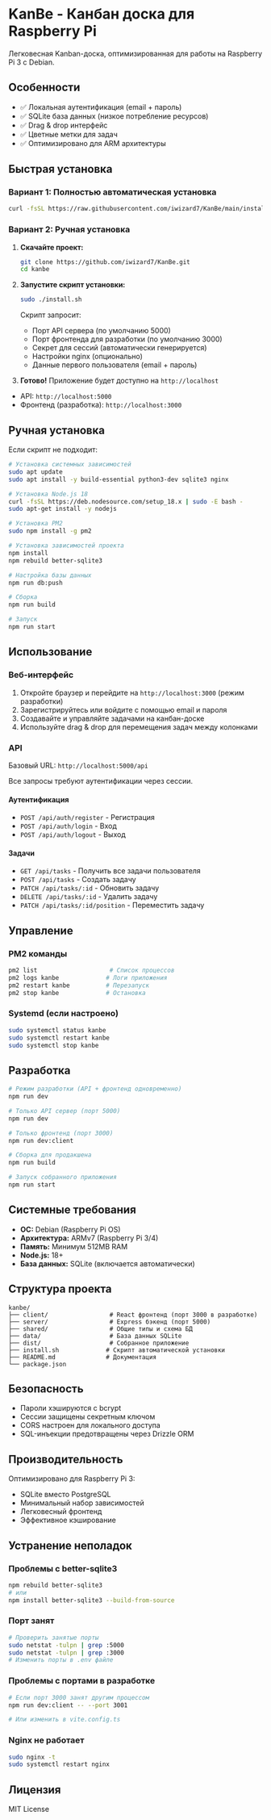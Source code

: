 # KanBe - Канбан доска для Raspberry Pi

Легковесная Kanban-доска, оптимизированная для работы на Raspberry Pi 3 с Debian.

## Особенности

- ✅ Локальная аутентификация (email + пароль)
- ✅ SQLite база данных (низкое потребление ресурсов)
- ✅ Drag & drop интерфейс
- ✅ Цветные метки для задач
- ✅ Оптимизировано для ARM архитектуры

## Быстрая установка

### Вариант 1: Полностью автоматическая установка
```bash
curl -fsSL https://raw.githubusercontent.com/iwizard7/KanBe/main/install-online.sh | sudo bash
```

### Вариант 2: Ручная установка
1. **Скачайте проект:**
   ```bash
   git clone https://github.com/iwizard7/KanBe.git
   cd kanbe
   ```

2. **Запустите скрипт установки:**
   ```bash
   sudo ./install.sh
   ```

   Скрипт запросит:
   - Порт API сервера (по умолчанию 5000)
   - Порт фронтенда для разработки (по умолчанию 3000)
   - Секрет для сессий (автоматически генерируется)
   - Настройки nginx (опционально)
   - Данные первого пользователя (email + пароль)

3. **Готово!** Приложение будет доступно на `http://localhost`
  - API: `http://localhost:5000`
  - Фронтенд (разработка): `http://localhost:3000`

## Ручная установка

Если скрипт не подходит:

```bash
# Установка системных зависимостей
sudo apt update
sudo apt install -y build-essential python3-dev sqlite3 nginx

# Установка Node.js 18
curl -fsSL https://deb.nodesource.com/setup_18.x | sudo -E bash -
sudo apt-get install -y nodejs

# Установка PM2
sudo npm install -g pm2

# Установка зависимостей проекта
npm install
npm rebuild better-sqlite3

# Настройка базы данных
npm run db:push

# Сборка
npm run build

# Запуск
npm run start
```

## Использование

### Веб-интерфейс

1. Откройте браузер и перейдите на `http://localhost:3000` (режим разработки)
2. Зарегистрируйтесь или войдите с помощью email и пароля
3. Создавайте и управляйте задачами на канбан-доске
4. Используйте drag & drop для перемещения задач между колонками

### API

Базовый URL: `http://localhost:5000/api`

Все запросы требуют аутентификации через сессии.

#### Аутентификация
- `POST /api/auth/register` - Регистрация
- `POST /api/auth/login` - Вход
- `POST /api/auth/logout` - Выход

#### Задачи
- `GET /api/tasks` - Получить все задачи пользователя
- `POST /api/tasks` - Создать задачу
- `PATCH /api/tasks/:id` - Обновить задачу
- `DELETE /api/tasks/:id` - Удалить задачу
- `PATCH /api/tasks/:id/position` - Переместить задачу

## Управление

### PM2 команды
```bash
pm2 list                    # Список процессов
pm2 logs kanbe             # Логи приложения
pm2 restart kanbe          # Перезапуск
pm2 stop kanbe             # Остановка
```

### Systemd (если настроено)
```bash
sudo systemctl status kanbe
sudo systemctl restart kanbe
sudo systemctl stop kanbe
```

## Разработка

```bash
# Режим разработки (API + фронтенд одновременно)
npm run dev

# Только API сервер (порт 5000)
npm run dev

# Только фронтенд (порт 3000)
npm run dev:client

# Сборка для продакшена
npm run build

# Запуск собранного приложения
npm run start
```

## Системные требования

- **ОС:** Debian (Raspberry Pi OS)
- **Архитектура:** ARMv7 (Raspberry Pi 3/4)
- **Память:** Минимум 512MB RAM
- **Node.js:** 18+
- **База данных:** SQLite (включается автоматически)

## Структура проекта

```
kanbe/
├── client/                 # React фронтенд (порт 3000 в разработке)
├── server/                 # Express бэкенд (порт 5000)
├── shared/                 # Общие типы и схема БД
├── data/                   # База данных SQLite
├── dist/                   # Собранное приложение
├── install.sh             # Скрипт автоматической установки
├── README.md              # Документация
└── package.json
```

## Безопасность

- Пароли хэшируются с bcrypt
- Сессии защищены секретным ключом
- CORS настроен для локального доступа
- SQL-инъекции предотвращены через Drizzle ORM

## Производительность

Оптимизировано для Raspberry Pi 3:
- SQLite вместо PostgreSQL
- Минимальный набор зависимостей
- Легковесный фронтенд
- Эффективное кэширование

## Устранение неполадок

### Проблемы с better-sqlite3
```bash
npm rebuild better-sqlite3
# или
npm install better-sqlite3 --build-from-source
```

### Порт занят
```bash
# Проверить занятые порты
sudo netstat -tulpn | grep :5000
sudo netstat -tulpn | grep :3000
# Изменить порты в .env файле
```

### Проблемы с портами в разработке
```bash
# Если порт 3000 занят другим процессом
npm run dev:client -- --port 3001

# Или изменить в vite.config.ts
```

### Nginx не работает
```bash
sudo nginx -t
sudo systemctl restart nginx
```

## Лицензия

MIT License